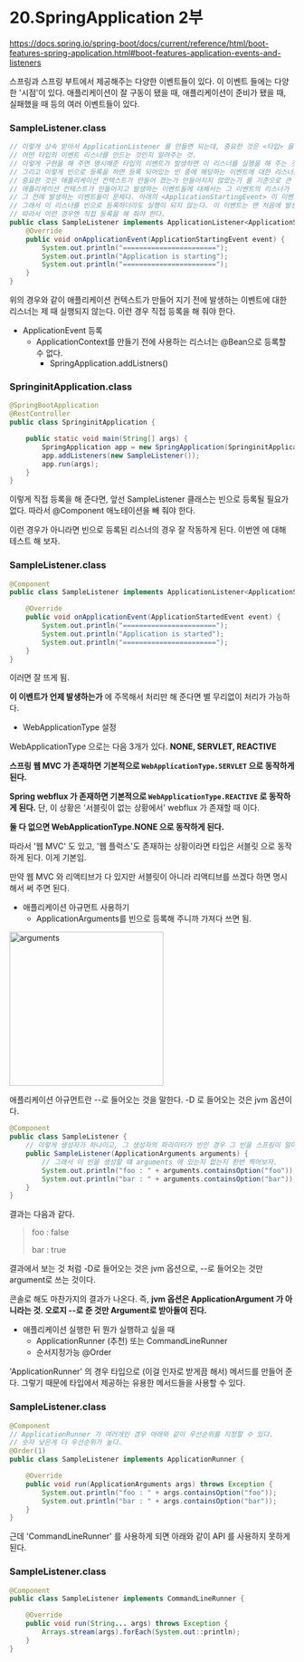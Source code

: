 # 20.SpringApplication 2부

https://docs.spring.io/spring-boot/docs/current/reference/html/boot-features-spring-application.html#boot-features-application-events-and-listeners

스프링과 스프링 부트에서 제공해주는 다양한 이벤트들이 있다. 이 이벤트 들에는 다양한 '시점'이 있다. 애플리케이션이 잘 구동이 됐을 때, 애플리케이션이 준비가 됐을 때, 실패했을 때 등의 여러 이벤트들이 있다.

### SampleListener.class
```java
// 이렇게 상속 받아서 ApplicationListener 를 만들면 되는데, 중요한 것은 <타입> 을 지정해 줘야 한다.
// 어떤 타입의 이벤트 리스너를 만드는 것인지 알려주는 것.
// 이렇게 구현을 해 주면 명시해준 타입의 이벤트가 발생하면 이 리스너를 실행을 해 주는 것이다.
// 그리고 이렇게 빈으로 등록을 하면 등록 되어있는 빈 중에 해당하는 이벤트에 대한 리스너는 알아서 실행을 해 준다.
// 중요한 것은 애플리케이션 컨텍스트가 만들어 졌는가 만들어지지 않았는가 를 기준으로 큰 차이가 있게 된다.
// 애플리케이션 컨텍스트가 만들어지고 발생하는 이벤트들에 대해서는 그 이벤트의 리스너가 '빈' 인 경우 알아서 호출해줄 수 있는데
// 그 전에 발생하는 이벤트들이 문제다. 아래의 <ApplicationStartingEvent> 이 이벤트도 이 경우에 해당한다.
// 그래서 이 리스너를 빈으로 등록하더라도 실행이 되지 않는다. 이 이벤트는 맨 처음에 발생하는 이벤트이기 때문(애플리케이션 컨택스트 생성 전).
// 따라서 이런 경우엔 직접 등록을 해 줘야 한다.
public class SampleListener implements ApplicationListener<ApplicationStartingEvent> {
    @Override
    public void onApplicationEvent(ApplicationStartingEvent event) {
        System.out.println("=======================");
        System.out.println("Application is starting");
        System.out.println("=======================");
    }
}
```

위의 경우와 같이 애플리케이션 컨텍스트가 만들어 지기 전에 발생하는 이벤트에 대한 리스너는 제 때 실행되지 않는다. 이런 경우 직접 등록을 해 줘야 한다.

 * ApplicationEvent 등록
   * ApplicationContext를 만들기 전에 사용하는 리스너는 @Bean으로 등록할 수 없다.
     * SpringApplication.addListners()

### SpringinitApplication.class
```java
@SpringBootApplication
@RestController
public class SpringinitApplication {

	public static void main(String[] args) {
		SpringApplication app = new SpringApplication(SpringinitApplication.class);
		app.addListeners(new SampleListener());
		app.run(args);
	}
}
```

이렇게 직접 등록을 해 준다면, 앞선 SampleListener 클래스는 빈으로 등록될 필요가 없다. 따라서 @Component 애노테이션을 빼 줘야 한다.

이런 경우가 아니라면 빈으로 등록된 리스너의 경우 잘 작동하게 된다. 이번엔 <ApplicationStartedEvent> 에 대해 테스트 해 보자.

### SampleListener.class
```java
@Component
public class SampleListener implements ApplicationListener<ApplicationStartedEvent> {

    @Override
    public void onApplicationEvent(ApplicationStartedEvent event) {
        System.out.println("=======================");
        System.out.println("Application is started");
        System.out.println("=======================");
    }
}
```

이러면 잘 뜨게 됨.

__이 이벤트가 언제 발생하는가__ 에 주목해서 처리만 해 준다면 별 무리없이 처리가 가능하다.

 * WebApplicationType 설정

 WebApplicationType 으로는 다음 3개가 있다. __NONE, SERVLET, REACTIVE__

 __스프링 웹 MVC 가 존재하면 기본적으로 ```WebApplicationType.SERVLET``` 으로 동작하게 된다.__

 __Spring webflux 가 존재하면 기본적으로 ```WebApplicationType.REACTIVE``` 로 동작하게 된다.__ 단, 이 상황은 '서블릿이 없는 상황에서' webflux 가 존재할 때 이다.

 __둘 다 없으면 WebApplicationType.NONE 으로 동작하게 된다.__

 따라서 '웹 MVC' 도 있고, '웹 플럭스'도 존재하는 상황이라면 타입은 서블릿 으로 동작하게 된다. 이게 기본임.

 만약 웹 MVC 와 리액티브가 다 있지만 서블릿이 아니라 리액티브를 쓰겠다 하면 명시해서 써 주면 된다.

 * 애플리케이션 아규먼트 사용하기
   * ApplicationArguments를 빈으로 등록해 주니까 가져다 쓰면 됨.
 
<img width="272" alt="arguments" src="https://user-images.githubusercontent.com/35681772/62436151-b8bf9580-b779-11e9-822e-17919886b606.png">

애플리케이션 아규먼트란 --로 들어오는 것을 말한다.
-D 로 들어오는 것은 jvm 옵션이다.

```java
@Component
public class SampleListener {
    // 이렇게 생성자가 하나이고, 그 생성자의 파라미터가 빈인 경우 그 빈을 스프링이 알아서 주입을 해 준다.
    public SampleListener(ApplicationArguments arguments) {
        // 그래서 이 빈을 생성할 떄 arguments 에 있는지 없는지 한번 찍어보자.
        System.out.println("foo : " + arguments.containsOption("foo"));
        System.out.println("bar : " + arguments.containsOption("bar"));
    }
}
```

결과는 다음과 같다.

> foo : false
>
> bar : true

결과에서 보는 것 처럼 -D로 들어오는 것은 jvm 옵션으로, --로 들어오는 것만 argument로 쓰는 것이다.

콘솔로 해도 마찬가지의 결과가 나온다. 즉, __jvm 옵션은 ApplicationArgument 가 아니라는 것. 오로지 --로 준 것만 Argument로 받아들여 진다.__

 * 애플리케이션 실행한 뒤 뭔가 실행하고 싶을 때
   * ApplicationRunner (추천) 또는 CommandLineRunner
   * 순서지정가능 @Order


'ApplicationRunner' 의 경우 <ApplicationArguments> 타입으로 (이걸 인자로 받게끔 해서) 메서드를
만들어 준다. 그렇기 때문에 <ApplicationArguments> 타입에서 제공하는 유용한 메서드들을 사용할 수 있다.

### SampleListener.class
```java
@Component
// ApplicationRunner 가 여러개인 경우 아래와 같이 우선순위를 지정할 수 있다. 
// 숫자 낮은게 더 우선순위가 높다.
@Order(1)
public class SampleListener implements ApplicationRunner {

    @Override
    public void run(ApplicationArguments args) throws Exception {
        System.out.println("foo : " + args.containsOption("foo"));
        System.out.println("bar : " + args.containsOption("bar"));
    }
}
```

근데 'CommandLineRunner' 를 사용하게 되면 아래와 같이 API 를 사용하지 못하게 된다.

### SampleListener.class
```java  
@Component
public class SampleListener implements CommandLineRunner {

    @Override
    public void run(String... args) throws Exception {
        Arrays.stream(args).forEach(System.out::println);
    }
}
```